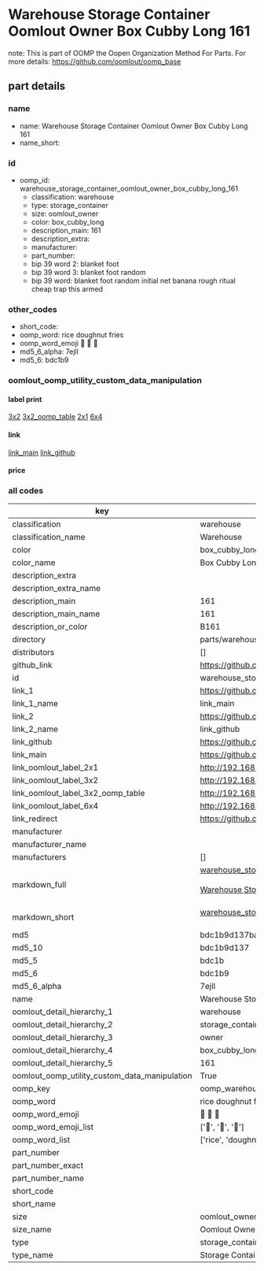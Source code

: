 # Warehouse Storage Container Oomlout Owner Box Cubby Long 161  

note: This is part of OOMP the Oopen Organization Method For Parts. For more details: https://github.com/oomlout/oomp_base

##  part details
  







### name
* name: Warehouse Storage Container Oomlout Owner Box Cubby Long 161
* name_short: 
### id
* oomp_id: warehouse_storage_container_oomlout_owner_box_cubby_long_161
  * classification: warehouse
  * type: storage_container
  * size: oomlout_owner
  * color: box_cubby_long
  * description_main: 161
  * description_extra: 
  * manufacturer: 
  * part_number: 
  * bip 39 word 2: blanket foot
  * bip 39 word 3: blanket foot random
  * bip 39 word: blanket foot random initial net banana rough ritual cheap trap this armed

### other_codes
* short_code: 
* oomp_word: rice doughnut fries
* oomp_word_emoji :rice: :doughnut: :fries:
* md5_6_alpha: 7ejll
* md5_6: bdc1b9






### oomlout_oomp_utility_custom_data_manipulation
#### label print
[3x2](http://192.168.1.245:1112/?label=oomp%207ejll)
[3x2_oomp_table](http://192.168.1.108:1112/?label=oomp%207ejll)
[2x1](http://192.168.1.242:1112/?label=oomp%207ejll)
[6x4](http://192.168.1.55:1112/?label=oomp%207ejll)    

#### link

[link_main](https://github.com/oomlout/oomlout_oomp_version_1_messy/tree/main/parts/warehouse_storage_container_oomlout_owner_box_cubby_long_161) [link_github](https://github.com/oomlout/oomlout_oomp_version_1_messy/tree/main/parts/warehouse_storage_container_oomlout_owner_box_cubby_long_161)                             

#### price







### all codes 
| key | value |  
| --- | --- |  
| classification | warehouse |  
| classification_name | Warehouse |  
| color | box_cubby_long |  
| color_name | Box Cubby Long |  
| description_extra |  |  
| description_extra_name |  |  
| description_main | 161 |  
| description_main_name | 161 |  
| description_or_color | B161 |  
| directory | parts/warehouse_storage_container_oomlout_owner_box_cubby_long_161 |  
| distributors | [] |  
| github_link | https://github.com/oomlout/oomlout_oomp_part_src/tree/main/parts/warehouse_storage_container_oomlout_owner_box_cubby_long_161 |  
| id | warehouse_storage_container_oomlout_owner_box_cubby_long_161 |  
| link_1 | https://github.com/oomlout/oomlout_oomp_version_1_messy/tree/main/parts/warehouse_storage_container_oomlout_owner_box_cubby_long_161 |  
| link_1_name | link_main |  
| link_2 | https://github.com/oomlout/oomlout_oomp_version_1_messy/tree/main/parts/warehouse_storage_container_oomlout_owner_box_cubby_long_161 |  
| link_2_name | link_github |  
| link_github | https://github.com/oomlout/oomlout_oomp_version_1_messy/tree/main/parts/warehouse_storage_container_oomlout_owner_box_cubby_long_161 |  
| link_main | https://github.com/oomlout/oomlout_oomp_version_1_messy/tree/main/parts/warehouse_storage_container_oomlout_owner_box_cubby_long_161 |  
| link_oomlout_label_2x1 | http://192.168.1.242:1112/?label=oomp%207ejll |  
| link_oomlout_label_3x2 | http://192.168.1.245:1112/?label=oomp%207ejll |  
| link_oomlout_label_3x2_oomp_table | http://192.168.1.108:1112/?label=oomp%207ejll |  
| link_oomlout_label_6x4 | http://192.168.1.55:1112/?label=oomp%207ejll |  
| link_redirect | https://github.com/oomlout/oomlout_oomp_version_1_messy/tree/main/parts/warehouse_storage_container_oomlout_owner_box_cubby_long_161 |  
| manufacturer |  |  
| manufacturer_name |  |  
| manufacturers | [] |  
| markdown_full | [warehouse_storage_container_oomlout_owner_box_cubby_long_161](none)<br>[](none)<br>[Warehouse Storage Container Oomlout Owner Box Cubby Long 161](none)<br><br> |  
| markdown_short | [warehouse_storage_container_oomlout_owner_box_cubby_long_161](none)<br><br> |  
| md5 | bdc1b9d137ba978848ca573f6356b8ba |  
| md5_10 | bdc1b9d137 |  
| md5_5 | bdc1b |  
| md5_6 | bdc1b9 |  
| md5_6_alpha | 7ejll |  
| name | Warehouse Storage Container Oomlout Owner Box Cubby Long 161 |  
| oomlout_detail_hierarchy_1 | warehouse |  
| oomlout_detail_hierarchy_2 | storage_container |  
| oomlout_detail_hierarchy_3 | owner |  
| oomlout_detail_hierarchy_4 | box_cubby_long |  
| oomlout_detail_hierarchy_5 | 161 |  
| oomlout_oomp_utility_custom_data_manipulation | True |  
| oomp_key | oomp_warehouse_storage_container_oomlout_owner_box_cubby_long_161 |  
| oomp_word | rice doughnut fries |  
| oomp_word_emoji | :rice: :doughnut: :fries: |  
| oomp_word_emoji_list | [':rice:', ':doughnut:', ':fries:'] |  
| oomp_word_list | ['rice', 'doughnut', 'fries'] |  
| part_number |  |  
| part_number_exact |  |  
| part_number_name |  |  
| short_code |  |  
| short_name |  |  
| size | oomlout_owner |  
| size_name | Oomlout Owner |  
| type | storage_container |  
| type_name | Storage Container |  
